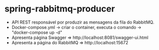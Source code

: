 # spring-rabbitmq-producer

- API REST responsável por produzir as mensagens da fila do RabbitMQ.
- Docker-compose.yml -> criar o container, executa o comando -> "docker-compose up -d"
- Apresenta página Swagger => http://localhost:8081/swagger-ui.html
- Apresenta a página do RabbitMQ => http://localhost:15672